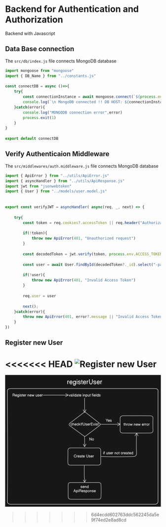 # Backend for Authentication and Authorization

Backend with Javascript

## Data Base connection

The `src/db/index.js` file connects MongoDB database

```javascript
import mongoose from "mongoose"
import { DB_Name } from "../constants.js"

const connectDB = async ()=>{
    try{
        const connectionInstance = await mongoose.connect(`${process.env.MONGODB_URI}/${DB_Name}`)
        console.log(`\n MongoDB connected !! DB HOST: ${connectionInstance.connection.host}`)
    }catch(error){
        console.log("MONGODB connection error",error)
        process.exit(1)
    }
}

export default connectDB
```

## Verify Authenticaion Middleware

The `src/middlewares/auth.middleware.js` file connects MongoDB database

```javascript
import { ApiError } from "../utils/ApiError.js"
import { asyncHandler } from "../utils/ApiResponse.js"
import jwt from "jsonwebtoken"
import { User } from "../models/user.model.js"


export const verifyJWT = asyncHandler( async(req, _, next) => {

    try{
        const token = req.cookies?.accessToken || req.header("Authorization")?.replace("Bearer","")

        if(!token){
            throw new ApiError(401, "Unauthorized request")
        }

        const decodedToken = jwt.verify(token, process.env.ACCESS_TOKEN_SECRET)

        const user = await User.findById(decodedToken?._id).select("-password -refreshtoken")

        if(!user){
            throw new ApiError(401, "Invalid Access Token")
        }

        req.user = user

        next();
    }catch(error){
        throw new ApiError(401, error?.message || "Invalid Access Token")
    }
})
```

## Register new User
<<<<<<< HEAD
![Register new User](http://url/to/img.png)
=======
![Register new Use](https://github.com/Yogesh-chiluka/Authentication-Authorization/blob/main/Backend/registerUser.png)
>>>>>>> 6d4ecdd602763ddc562245da5e9f74ed2e8ad8cd
